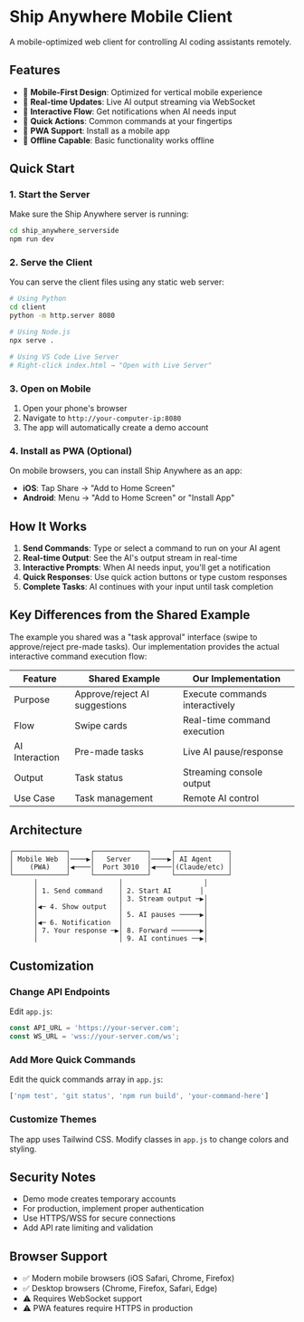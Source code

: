 # Ship Anywhere Mobile Client

A mobile-optimized web client for controlling AI coding assistants remotely.

## Features

- 📱 **Mobile-First Design**: Optimized for vertical mobile experience
- 🔄 **Real-time Updates**: Live AI output streaming via WebSocket
- 💬 **Interactive Flow**: Get notifications when AI needs input
- 🎯 **Quick Actions**: Common commands at your fingertips
- 📲 **PWA Support**: Install as a mobile app
- 🔌 **Offline Capable**: Basic functionality works offline

## Quick Start

### 1. Start the Server

Make sure the Ship Anywhere server is running:
```bash
cd ship_anywhere_serverside
npm run dev
```

### 2. Serve the Client

You can serve the client files using any static web server:

```bash
# Using Python
cd client
python -m http.server 8080

# Using Node.js
npx serve .

# Using VS Code Live Server
# Right-click index.html → "Open with Live Server"
```

### 3. Open on Mobile

1. Open your phone's browser
2. Navigate to `http://your-computer-ip:8080`
3. The app will automatically create a demo account

### 4. Install as PWA (Optional)

On mobile browsers, you can install Ship Anywhere as an app:
- **iOS**: Tap Share → "Add to Home Screen"
- **Android**: Menu → "Add to Home Screen" or "Install App"

## How It Works

1. **Send Commands**: Type or select a command to run on your AI agent
2. **Real-time Output**: See the AI's output stream in real-time
3. **Interactive Prompts**: When AI needs input, you'll get a notification
4. **Quick Responses**: Use quick action buttons or type custom responses
5. **Complete Tasks**: AI continues with your input until task completion

## Key Differences from the Shared Example

The example you shared was a "task approval" interface (swipe to approve/reject pre-made tasks). Our implementation provides the actual interactive command execution flow:

| Feature | Shared Example | Our Implementation |
|---------|---------------|-------------------|
| Purpose | Approve/reject AI suggestions | Execute commands interactively |
| Flow | Swipe cards | Real-time command execution |
| AI Interaction | Pre-made tasks | Live AI pause/response |
| Output | Task status | Streaming console output |
| Use Case | Task management | Remote AI control |

## Architecture

```
┌─────────────┐     ┌─────────────┐     ┌─────────────┐
│ Mobile Web  │────▶│   Server    │────▶│ AI Agent    │
│    (PWA)    │◀────│  Port 3010  │◀────│(Claude/etc) │
└─────────────┘     └─────────────┘     └─────────────┘
      │                    │                    │
      │ 1. Send command    │ 2. Start AI       │
      │                    │ 3. Stream output ─▶│
      │◀─ 4. Show output   │                    │
      │                    │ 5. AI pauses ─────▶│
      │◀─ 6. Notification  │                    │
      │ 7. Your response ─▶│ 8. Forward ───────▶│
      │                    │ 9. AI continues ──▶│
```

## Customization

### Change API Endpoints

Edit `app.js`:
```javascript
const API_URL = 'https://your-server.com';
const WS_URL = 'wss://your-server.com/ws';
```

### Add More Quick Commands

Edit the quick commands array in `app.js`:
```javascript
['npm test', 'git status', 'npm run build', 'your-command-here']
```

### Customize Themes

The app uses Tailwind CSS. Modify classes in `app.js` to change colors and styling.

## Security Notes

- Demo mode creates temporary accounts
- For production, implement proper authentication
- Use HTTPS/WSS for secure connections
- Add API rate limiting and validation

## Browser Support

- ✅ Modern mobile browsers (iOS Safari, Chrome, Firefox)
- ✅ Desktop browsers (Chrome, Firefox, Safari, Edge)
- ⚠️ Requires WebSocket support
- ⚠️ PWA features require HTTPS in production
